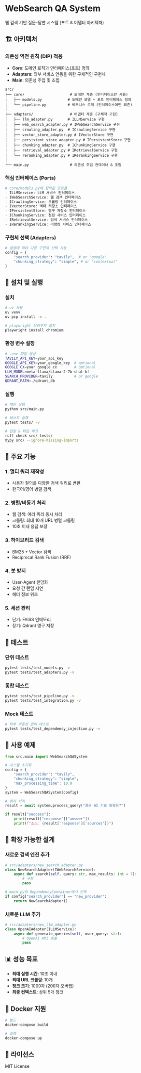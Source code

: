 # WebSearch QA System

웹 검색 기반 질문-답변 시스템 (포트 & 어댑터 아키텍처)

## 🏗️ 아키텍처

### 의존성 역전 원칙 (DIP) 적용
- **Core**: 도메인 로직과 인터페이스(포트) 정의
- **Adapters**: 외부 서비스 연동을 위한 구체적인 구현체
- **Main**: 의존성 주입 및 조립

```
src/
├── core/                     # 도메인 계층 (인터페이스만 사용)
│   ├── models.py            # 도메인 모델 + 포트 인터페이스 정의
│   └── pipeline.py          # 비즈니스 로직 (인터페이스에만 의존)
│
├── adapters/                 # 어댑터 계층 (구체적 구현)
│   ├── llm_adapter.py       # ILLMService 구현
│   ├── web_search_adapter.py # IWebSearchService 구현
│   ├── crawling_adapter.py  # ICrawlingService 구현
│   ├── vector_store_adapter.py # IVectorStore 구현
│   ├── persistent_store_adapter.py # IPersistentStore 구현
│   ├── chunking_adapter.py  # IChunkingService 구현
│   ├── retrieval_adapter.py # IRetrievalService 구현
│   └── reranking_adapter.py # IRerankingService 구현
│
└── main.py                   # 의존성 주입 컨테이너 & 조립
```

### 핵심 인터페이스 (Ports)
```python
# core/models.py에 정의된 포트들
- ILLMService: LLM 서비스 인터페이스
- IWebSearchService: 웹 검색 인터페이스
- ICrawlingService: 크롤링 인터페이스
- IVectorStore: 벡터 저장소 인터페이스
- IPersistentStore: 영구 저장소 인터페이스
- IChunkingService: 청킹 서비스 인터페이스
- IRetrievalService: 검색 서비스 인터페이스
- IRerankingService: 리랭킹 서비스 인터페이스
```

### 구현체 선택 (Adapters)
```python
# 설정에 따라 다른 구현체 선택 가능
config = {
    "search_provider": "tavily",  # or "google"
    "chunking_strategy": "simple", # or "contextual"
}
```

## 🚀 설치 및 실행

### 설치
```bash
# uv 사용
uv venv
uv pip install -e .

# playwright 브라우저 설치
playwright install chromium
```

### 환경 변수 설정
```bash
# .env 파일 생성
TAVILY_API_KEY=your_api_key
GOOGLE_API_KEY=your_google_key  # optional
GOOGLE_CX=your_google_cx        # optional
LLM_MODEL=meta-llama/Llama-2-7b-chat-hf
SEARCH_PROVIDER=tavily          # or google
QDRANT_PATH=./qdrant_db
```

### 실행
```bash
# 메인 실행
python src/main.py

# 테스트 실행
pytest tests/ -v

# 린팅 & 타입 체크
ruff check src/ tests/
mypy src/ --ignore-missing-imports
```

## 🔧 주요 기능

### 1. 멀티 쿼리 재작성
- 사용자 질의를 다양한 검색 쿼리로 변환
- 한국어/영어 병렬 검색

### 2. 병렬/비동기 처리
- 웹 검색: 여러 쿼리 동시 처리
- 크롤링: 최대 10개 URL 병렬 크롤링
- 10초 이내 응답 보장

### 3. 하이브리드 검색
- BM25 + Vector 검색
- Reciprocal Rank Fusion (RRF)

### 4. 봇 방지
- User-Agent 랜덤화
- 요청 간 랜덤 지연
- 헤더 정보 위조

### 5. 세션 관리
- 단기: FAISS 인메모리
- 장기: Qdrant 영구 저장

## 🧪 테스트

### 단위 테스트
```bash
pytest tests/test_models.py -v
pytest tests/test_adapters.py -v
```

### 통합 테스트
```bash
pytest tests/test_pipeline.py -v
pytest tests/test_integration.py -v
```

### Mock 테스트
```bash
# 외부 의존성 없이 테스트
pytest tests/test_dependency_injection.py -v
```

## 📝 사용 예제

```python
from src.main import WebSearchQASystem

# 시스템 초기화
config = {
    "search_provider": "tavily",
    "chunking_strategy": "simple",
    "max_processing_time": 10.0
}
system = WebSearchQASystem(config)

# 쿼리 처리
result = await system.process_query("최근 AI 기술 동향은?")

if result["success"]:
    print(result["response"]["answer"])
    print(f"소스: {result['response']['sources']}")
```

## 🔄 확장 가능한 설계

### 새로운 검색 엔진 추가
```python
# src/adapters/new_search_adapter.py
class NewSearchAdapter(IWebSearchService):
    async def search(self, query: str, max_results: int = 7):
        # 구현
        pass

# main.py의 DependencyContainer에서 선택
if config["search_provider"] == "new_provider":
    return NewSearchAdapter()
```

### 새로운 LLM 추가
```python
# src/adapters/new_llm_adapter.py
class OpenAIAdapter(ILLMService):
    async def generate_queries(self, user_query: str):
        # OpenAI API 호출
        pass
```

## 📊 성능 목표

- **최대 실행 시간**: 10초 이내
- **최대 URL 크롤링**: 10개
- **청크 크기**: 1000자 (200자 오버랩)
- **최종 컨텍스트**: 상위 5개 청크

## 🐳 Docker 지원

```bash
# 빌드
docker-compose build

# 실행
docker-compose up
```

## 📄 라이선스

MIT License